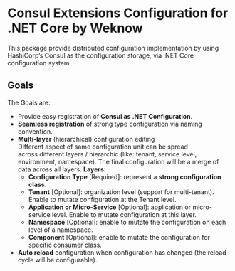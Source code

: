 # Consul Extensions Configuration for .NET Core by Weknow
This package provide distributed configuration implementation 
by using HashiCorp’s Consul as the configuration storage, 
via .NET Core configuration system.

## Goals

The Goals are:  
* Provide easy registration of **Consul as .NET Configuration**.
* **Seamless registration** of strong type configuration via naming convention.
* **Multi-layer** (hierarchical) configuration editing  
  Different aspect of same configuration unit can be spread  
  across different layers / hierarchic (like: tenant, service level, environment, namespace).
  The final configuration will be a merge of data across all layers.
  **Layers**:
  * **Configuration Type** \[Required]: represent a **strong configuration class**.  
  * **Tenant** \[Optional]: organization level (support for multi-tenant).  
    Enable to mutate configuration at the Tenant level.
  * **Application or Micro-Service** \[Optional]: application or micro-service level.
    Enable to mutate configuration at this layer. 
  * **Namespace** \[Optional]: enable to mutate the configuration on each level of a namespace.
  * **Component** \[Optional]: enable to mutate the configuration for specific consumer class.
* **Auto reload** configuration when configuration has changed (the reload cycle will be configurable).
